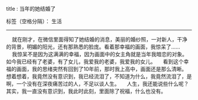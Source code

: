 title : 当年的她结婚了

标签（空格分隔）： 生活

---

&nbsp;&nbsp;&nbsp;&nbsp;就在刚才，在微信里面得知了她结婚的消息，美丽的婚纱照，一对新人，干净的背景，明媚的阳光，还有那熟悉的脸庞。看着那幸福的画面，我惊呆了......
&nbsp;&nbsp;&nbsp;&nbsp;我惊呆不是因为这满满的幸福，因为画面中的女主角就是当年我暗恋的对象。如今我已经有了老婆，有了女儿，我爱我的老婆，我爱我的女儿。
&nbsp;&nbsp;&nbsp;&nbsp;看到这个幸福的画面，我的思绪突然有回到了10年前，那时我上高中，画面还是那么清晰。想着想着，我竟然没有意识到，我已经流泪了，不知道为什么，我竟然流泪了，是啊，一个没有在深夜痛苦过的人，不足以谈人生。
&nbsp;&nbsp;&nbsp;&nbsp;人生，我还能说些什么呢？其实，我一直没有意识到，我此时此刻，里面除了祝福，什么也没有。





